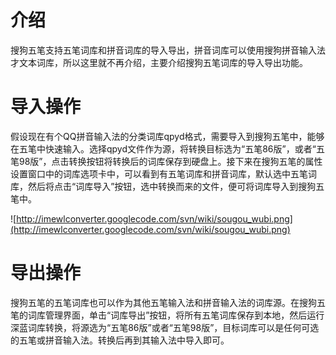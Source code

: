 # 介绍 #

搜狗五笔支持五笔词库和拼音词库的导入导出，拼音词库可以使用搜狗拼音输入法才文本词库，所以这里就不再介绍，主要介绍搜狗五笔词库的导入导出功能。


# 导入操作 #
假设现在有个QQ拼音输入法的分类词库qpyd格式，需要导入到搜狗五笔中，能够在五笔中快速输入。选择qpyd文件作为源，将转换目标选为“五笔86版”，或者“五笔98版”，点击转换按钮将转换后的词库保存到硬盘上。接下来在搜狗五笔的属性设置窗口中的词库选项卡中，可以看到有五笔词库和拼音词库，默认选中五笔词库，然后将点击“词库导入”按钮，选中转换而来的文件，便可将词库导入到搜狗五笔中。

![http://imewlconverter.googlecode.com/svn/wiki/sougou_wubi.png](http://imewlconverter.googlecode.com/svn/wiki/sougou_wubi.png)

# 导出操作 #
搜狗五笔的五笔词库也可以作为其他五笔输入法和拼音输入法的词库源。在搜狗五笔的词库管理界面，单击“词库导出”按钮，将所有五笔词库保存到本地，然后运行深蓝词库转换，将源选为“五笔86版”或者“五笔98版”，目标词库可以是任何可选的五笔或拼音输入法。转换后再到其输入法中导入即可。